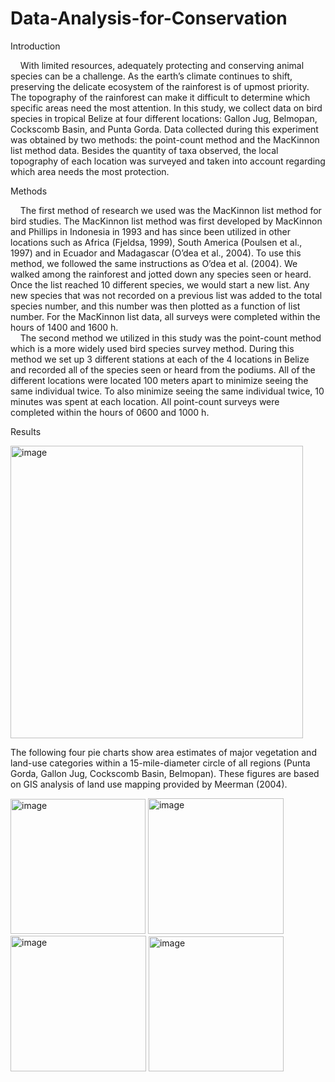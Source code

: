 # Data-Analysis-for-Conservation

Introduction   

&nbsp;&nbsp;&nbsp;&nbsp;With limited resources, adequately protecting and conserving animal species can be a challenge. As the earth’s climate continues to shift, preserving the delicate ecosystem of the rainforest is of upmost priority. The topography of the rainforest can make it difficult to determine which specific areas need the most attention.  In this study, we collect data on bird species in tropical Belize at four different locations: Gallon Jug, Belmopan, Cockscomb Basin, and Punta Gorda. Data collected during this experiment was obtained by two methods: the point-count method and the MacKinnon list method data. Besides the quantity of taxa observed, the local topography of each location was surveyed and taken into account regarding which area needs the most protection.   
	
Methods   

&nbsp;&nbsp;&nbsp;&nbsp;The first method of research we used was the MacKinnon list method for bird studies. The MacKinnon list method was first developed by MacKinnon and Phillips in Indonesia in 1993 and has since been utilized in other locations such as Africa (Fjeldsa, 1999), South America (Poulsen et al., 1997) and in Ecuador and Madagascar (O’dea et al., 2004). To use this method, we followed the same instructions as O’dea et al. (2004). We walked among the rainforest and jotted down any species seen or heard. Once the list reached 10 different species, we would start a new list. Any new species that was not recorded on a previous list was added to the total species number, and this number was then plotted as a function of list number. For the MacKinnon list data, all surveys were completed within the hours of 1400 and 1600 h.   
&nbsp;&nbsp;&nbsp;&nbsp;The second method we utilized in this study was the point-count method which is a more widely used bird species survey method. During this method we set up 3 different stations at each of the 4 locations in Belize and recorded all of the species seen or heard from the podiums. All of the different locations were located 100 meters apart to minimize seeing the same individual twice. To also minimize seeing the same individual twice, 10 minutes was spent at each location. All point-count surveys were completed within the hours of 0600 and 1000 h.   


Results   

<img width="468" alt="image" src="https://github.com/aprilwheeler1/Remote-Sensing-the-City-of-Los-Angeles/assets/102776972/3cd9b170-9fd3-4941-a0d3-a521c40ee8ef">

The following four pie charts show area estimates of major vegetation and land-use categories within a 15-mile-diameter circle of all regions (Punta Gorda, Gallon Jug, Cockscomb Basin, Belmopan). These figures are based on GIS analysis of land use mapping provided by Meerman (2004).   

<img width="216" alt="image" src="https://github.com/aprilwheeler1/Remote-Sensing-the-City-of-Los-Angeles/assets/102776972/a44c6eef-81c2-49be-b62d-3adb32984059">

<img width="217" alt="image" src="https://github.com/aprilwheeler1/Remote-Sensing-the-City-of-Los-Angeles/assets/102776972/d207c516-0d45-4f4e-bfed-eb52ae4f312a">

<img width="217" alt="image" src="https://github.com/aprilwheeler1/Remote-Sensing-the-City-of-Los-Angeles/assets/102776972/5d98e239-5f20-49ae-bd77-08c580ec492d">

<img width="216" alt="image" src="https://github.com/aprilwheeler1/Remote-Sensing-the-City-of-Los-Angeles/assets/102776972/50a7d24a-505c-443b-8836-f8eab303912f">



